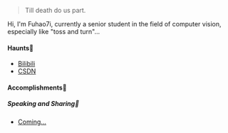 > Till death do us part.

Hi, I'm Fuhao7i, currently a senior student in the field of computer vision, especially like "toss and turn"...

#### Haunts🦕

- [Bilibili](https://space.bilibili.com/481802918)
- [CSDN](https://blog.csdn.net/fuhao7i?spm=1001.2101.3001.5343)

#### Accomplishments📖

<!-- - [Present a paper and lecture as lead author at an IEEE conference][1]·2020.07 -->

[1]:  https://space.bilibili.com/481802918

##### Speaking and Sharing🐰

- [Coming...][1]

[1]: https://space.bilibili.com/481802918

